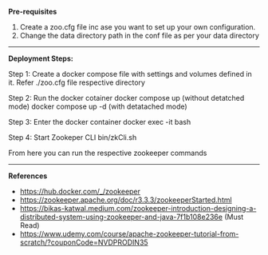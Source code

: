 **Pre-requisites**

1) Create a zoo.cfg file inc ase you want to set up your own configuration.
2) Change the data directory path in the conf file as per your data directory

---------------------------------------------------------------------------------------

**Deployment Steps:**

Step 1: Create a docker compose file with settings and volumes defined in it.
        Refer ./zoo.cfg file respective directory

Step 2: Run the docker cotainer
        docker compose up  (without detatched mode)
        docker compose up -d (with detatached mode)

Step 3: Enter the docker container
        docker exec -it <container name> bash

Step 4: Start Zookeper CLI
        bin/zkCli.sh

From here you can run the respective zookeeper commands 


---------------------------------------------------------------------------------

**References**

- https://hub.docker.com/_/zookeeper
- https://zookeeper.apache.org/doc/r3.3.3/zookeeperStarted.html
- https://bikas-katwal.medium.com/zookeeper-introduction-designing-a-distributed-system-using-zookeeper-and-java-7f1b108e236e (Must Read)
- https://www.udemy.com/course/apache-zookeeper-tutorial-from-scratch/?couponCode=NVDPRODIN35


